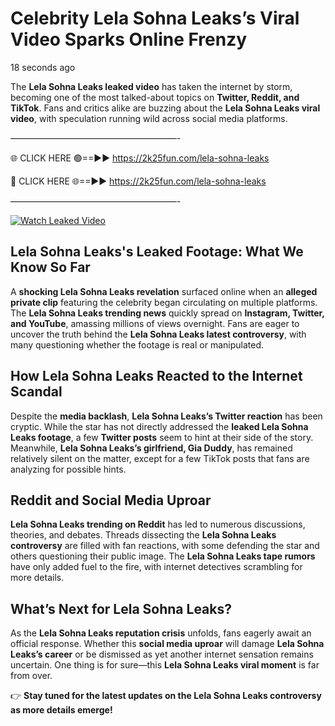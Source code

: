 # Celebrity Lela Sohna Leaks’s Viral Video Sparks Online Frenzy

18 seconds ago

The **Lela Sohna Leaks leaked video** has taken the internet by storm, becoming one of the most talked-about topics on **Twitter, Reddit, and TikTok**. Fans and critics alike are buzzing about the **Lela Sohna Leaks viral video**, with speculation running wild across social media platforms.

———————————————————-

🌐 CLICK HERE 🟢==►► https://2k25fun.com/lela-sohna-leaks

🔴 CLICK HERE 🌐==►► https://2k25fun.com/lela-sohna-leaks

———————————————————-

[![Watch Leaked Video](https://miro.medium.com/v2/resize:fit:828/format:webp/1*cilzJN44JGOrTw9NJCrNHA.gif "Watch Leaked Video")](https://2k25fun.com/lela-sohna-leaks)

## **Lela Sohna Leaks's Leaked Footage: What We Know So Far**  
A **shocking Lela Sohna Leaks revelation** surfaced online when an **alleged private clip** featuring the celebrity began circulating on multiple platforms. The **Lela Sohna Leaks trending news** quickly spread on **Instagram, Twitter, and YouTube**, amassing millions of views overnight. Fans are eager to uncover the truth behind the **Lela Sohna Leaks latest controversy**, with many questioning whether the footage is real or manipulated.  

## **How Lela Sohna Leaks Reacted to the Internet Scandal**  
Despite the **media backlash**, **Lela Sohna Leaks’s Twitter reaction** has been cryptic. While the star has not directly addressed the **leaked Lela Sohna Leaks footage**, a few **Twitter posts** seem to hint at their side of the story. Meanwhile, **Lela Sohna Leaks’s girlfriend, Gia Duddy**, has remained relatively silent on the matter, except for a few TikTok posts that fans are analyzing for possible hints.  

## **Reddit and Social Media Uproar**  
**Lela Sohna Leaks trending on Reddit** has led to numerous discussions, theories, and debates. Threads dissecting the **Lela Sohna Leaks controversy** are filled with fan reactions, with some defending the star and others questioning their public image. The **Lela Sohna Leaks tape rumors** have only added fuel to the fire, with internet detectives scrambling for more details.  

## **What’s Next for Lela Sohna Leaks?**  
As the **Lela Sohna Leaks reputation crisis** unfolds, fans eagerly await an official response. Whether this **social media uproar** will damage **Lela Sohna Leaks’s career** or be dismissed as yet another internet sensation remains uncertain. One thing is for sure—this **Lela Sohna Leaks viral moment** is far from over.  

👉 **Stay tuned for the latest updates on the Lela Sohna Leaks controversy as more details emerge!**  